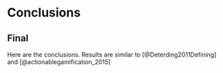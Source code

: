 # Conclusions

## Final

Here are the conclusions. Results are similar to [@Deterding2011Defining] and [@actionablegamification_2015]
